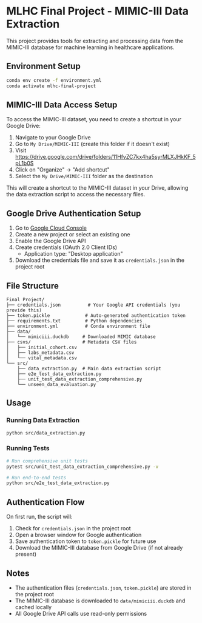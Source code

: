 # MLHC Final Project - MIMIC-III Data Extraction

This project provides tools for extracting and processing data from the MIMIC-III database for machine learning in healthcare applications.

## Environment Setup

```bash
conda env create -f environment.yml
conda activate mlhc-final-project
```

## MIMIC-III Data Access Setup

To access the MIMIC-III dataset, you need to create a shortcut in your Google Drive:

1. Navigate to your Google Drive
2. Go to `My Drive/MIMIC-III` (create this folder if it doesn't exist)
3. Visit https://drive.google.com/drive/folders/11HfvZC7kx4ha5syrMLXJHkKF_5pL1b0S
4. Click on "Organize" → "Add shortcut"
5. Select the `My Drive/MIMIC-III` folder as the destination

This will create a shortcut to the MIMIC-III dataset in your Drive, allowing the data extraction script to access the necessary files.

## Google Drive Authentication Setup

1. Go to [Google Cloud Console](https://console.cloud.google.com/)
2. Create a new project or select an existing one
3. Enable the Google Drive API
4. Create credentials (OAuth 2.0 Client IDs)
   - Application type: "Desktop application"
5. Download the credentials file and save it as `credentials.json` in the project root

## File Structure
```
Final Project/
├── credentials.json          # Your Google API credentials (you provide this)
├── token.pickle             # Auto-generated authentication token
├── requirements.txt         # Python dependencies
├── environment.yml          # Conda environment file
├── data/
│   └── mimiciii.duckdb     # Downloaded MIMIC database
├── csvs/                   # Metadata CSV files
│   ├── initial_cohort.csv
│   ├── labs_metadata.csv
│   └── vital_metadata.csv
└── src/
    ├── data_extraction.py  # Main data extraction script
    ├── e2e_test_data_extraction.py
    ├── unit_test_data_extraction_comprehensive.py
    └── unseen_data_evaluation.py
```

## Usage

### Running Data Extraction
```bash
python src/data_extraction.py
```

### Running Tests
```bash
# Run comprehensive unit tests
pytest src/unit_test_data_extraction_comprehensive.py -v

# Run end-to-end tests
python src/e2e_test_data_extraction.py
```

## Authentication Flow

On first run, the script will:
1. Check for `credentials.json` in the project root
2. Open a browser window for Google authentication
3. Save authentication token to `token.pickle` for future use
4. Download the MIMIC-III database from Google Drive (if not already present)

## Notes

- The authentication files (`credentials.json`, `token.pickle`) are stored in the project root
- The MIMIC-III database is downloaded to `data/mimiciii.duckdb` and cached locally
- All Google Drive API calls use read-only permissions